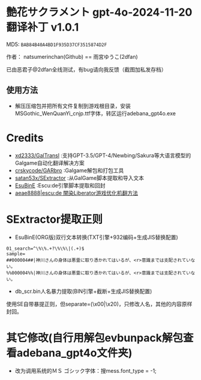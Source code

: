 # 艶花サクラメント gpt-4o-2024-11-20翻译补丁 v1.0.1

MD5: `BAB84B40A4BD1F935D37CF3515874D2F`

作者： natsumerinchan(Github) == 雨宮ゆうこ(2dfan)

已由恶君子@2dfan全线测试，有bug请向我反馈（截图加私发存档）

## 使用方法
- 解压压缩包并把所有文件复制到游戏根目录，安装MSGothic_WenQuanYi_cnjp.ttf字体，转区运行adebana_gpt4o.exe

# Credits

- [xd2333/GalTransl](https://github.com/xd2333/GalTransl.git) :支持GPT-3.5/GPT-4/Newbing/Sakura等大语言模型的Galgame自动化翻译解决方案
- [crskycode/GARbro](https://github.com/crskycode/GARbro) :Galgame解包和打包工具
- [satan53x/SExtractor](https://github.com/satan53x/SExtractor.git) :从GalGame脚本提取和导入文本
- [EsuBinE](https://cottony-vase-131.notion.site/EsuBinE-6f81af237d414e2397f8e98a2104e2a1) :Escu:de引擎脚本提取和回封
- [aeae8888|escu:de 闇染Liberator游戏优化机翻方法](https://tieba.baidu.com/p/7365346652)

# SExtractor提取正则
- EsuBinE(ORG版)双行文本转换(TXT引擎+932编码+生成JIS替换配置)
```
01_search=^\%\%.+?\%\%\|(.+)$
sample=
##000004##|神川さんの身体は悪霊に取り憑かれてはいるが、<r>意識までは支配されていない。
%%000004%%|神川さんの身体は悪霊に取り憑かれてはいるが、<r>意識までは支配されていない。
```

- db_scr.bin人名暴力提取(BIN引擎+截断+生成JIS替换配置)

使用SE自带暴提正则，但separate=(\x00|\x20)，只修改人名，其他的内容原样封回。

# 其它修改(自行用解包evbunpack解包查看adebana_gpt4o文件夹)
- 改为调用系统的ＭＳ ゴシック字体：搜mess.font_type = -1;
